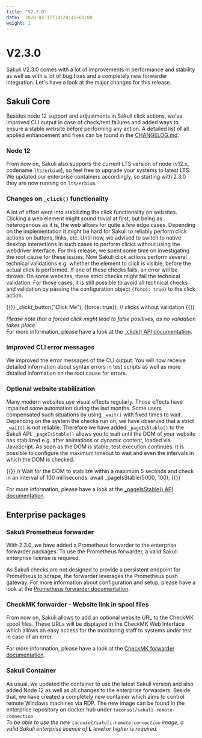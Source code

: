 ```yaml
---
title: "V2.3.0"
date:  2020-03-17T10:28:41+01:00
weight: 1
---
```

# V2.3.0

Sakuli V2.3.0 comes with a lot of improvements in performance and stability as well as with a lot of bug fixes and a
completely new forwarder integration. Let's have a look at the major changes for this release.

## Sakuli Core
Besides node 12 support and adjustments in Sakuli click actions, we've improved CLI output in case of check/test failures and added ways to ensure a stable website before performing any action.
A detailed list of all applied enhancement and fixes can be found in the
[CHANGELOG.md](https://github.com/sakuli/sakuli/blob/develop/CHANGELOG.md).

### Node 12
From now on, Sakuli also supports the current LTS version of node (v12.x, codename `lts/erbium`), so feel free to upgrade your systems to latest LTS.
We updated our enterprise containers accordingly, so starting with 2.3.0 they are now running on `lts/erbium`.

### Changes on `_click()` functionality
A lot of effort went into stabilizing the click functionality on websites. 
Clicking a web element might sound trivial at first, but being as heterogenous as it is, the web allows for quite a few edge cases.
Depending on the implementation it might be hard for Sakuli to reliably perform click actions on buttons, links, etc.
Until now, we advised to switch to native desktop interactions in such cases to perform clicks without using the webdriver interface.
For this release, we spent some time on investigating the root cause for these issues. Now Sakuli click actions perform
several technical validations e.g. whether the element to click is visible, before the actual click is performed. If one of
these checks fails, an error will be thrown. On some websites, these strict checks might fail the technical validation.
For those cases, it is still possible to avoid all technical checks and validation by passing the configuration object `{force: true}` to the click action.

{{<highlight javascript>}}
_click(_button("Click Me"), {force: true}); // clicks without validation
{{</highlight>}}

_Please note that a forced click might lead to false positives, as no validation takes place._  
For more information, please have a look at the 
[_click() API documentation](https://sakuli.io/apidoc/sakuli-legacy/interfaces/legacyapi.html#_click).

### Improved CLI error messages
We improved the error messages of the CLI output. You will now receive detailed information about syntax errors
in test scripts as well as more detailed information on the root cause for errors. 

### Optional website stabilization
Many modern websites use visual effects regularly. Those effects have impaired some automation during the last months.
Some users compensated such situations by using `_wait()` with fixed times to wait. Depending on the system the checks 
run on, we have observed that a strict `_wait()` is not reliable. Therefore we have added `_pageIsStable()` to the
Sakuli API. `_pageIsStable()` allows you to wait until the DOM of your website has stabilized e.g. after animations or
dynamic content, loaded via JavaScript. As soon as the DOM is stable, test execution continues. It is possible to
configure the maximum timeout to wait and even the intervals in which the DOM is checked.

{{<highlight javascript>}}
// Wait for the DOM to stabilize within a maximum 5 seconds and check in an interval of 100 milliseconds.
await _pageIsStable(5000, 100);
{{</highlight>}}

For more information, please have a look at the
[_pageIsStable() API documentation](https://sakuli.io/apidoc/sakuli-legacy/interfaces/commonactionsapi.html#_pageisstable).

## Enterprise packages
### Sakuli Prometheus forwarder
With 2.3.0, we have added a Prometheus forwarder to the enterprise forwarder packages. To use the Prometheus forwarder, a valid Sakuli enterprise license is required. 

As Sakuli checks are not designed to provide a persistent endpoint for Prometheus to scrape, the forwarder leverages the Prometheus push gateway. For more information about configuration and setup, please have a look at the [Prometheus forwarder documentation](https://sakuli.io/docs/enterprise_features/prometheus/).

### CheckMK forwarder - Website link in spool files
From now on, Sakuli allows to add an optional website URL to the CheckMK spool files. These URLs will be displayed in the CheckMK Web Interface which allows an easy access for the monitoring staff to systems under test in case of an error.

For more information, please have a look at the [CheckMK forwarder documentation](https://sakuli.io/docs/enterprise_features/check/#forwarder-configuration).

### Sakuli Container
As usual, we updated the container to use the latest Sakuli version and also added Node 12 as well as all changes to the
enterprise forwarders. Beside that, we have created a completely new container which aims to control remote
Windows machines via RDP. The new image can be found in the enterprise repository on docker hub under 
`taconsol/sakuli-remote-connection`.  
_To be able to use the new `taconsol/sakuli-remote-connection` image, a valid Sakuli enterprise licence of
**L** level or higher is required._
